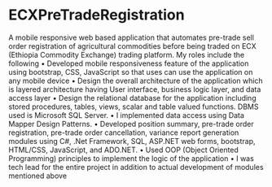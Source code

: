 # ECXPreTradeRegistration
A mobile responsive web based application that automates pre-trade sell order registration of agricultural commodities before being traded on ECX 
(Ethiopia Commodity Exchange) trading platform.
My roles include the following
•	Developed mobile responsiveness feature of the application using bootstrap, CSS, JavaScript so that uses can use the application on any mobile device
•	Design the overall architecture of the application which is layered architecture having User interface, business logic layer, and data access layer
•	Design the relational database for the application including stored procedures, tables, views, scalar and table valued functions. DBMS used is Microsoft SQL 
Server.
•	I implemented data access using Data Mapper Design Patterns.
•	Developed position summary, pre-trade order registration, pre-trade order cancellation, variance report generation modules using C#, .Net Framework, SQL, 
ASP.NET web forms, bootstrap, HTML/CSS, JavaScript, and ADO.NET.
•	Used OOP (Object Oriented Programming) principles to implement the logic of the application
•	I was tech lead for the entire project in addition to actual development of modules mentioned above
